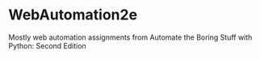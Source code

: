 # WebAutomation2e
Mostly web automation assignments from Automate the Boring Stuff with Python: Second Edition
